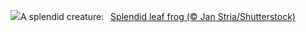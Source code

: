 ![](https://www.bing.com/th?id=OHR.SplendidFrog_EN-US9346105347_UHD.jpg&w=1000)A splendid creature:&nbsp;&ensp;[Splendid leaf frog (© Jan Stria/Shutterstock)](https://www.bing.com/th?id=OHR.SplendidFrog_EN-US9346105347_UHD.jpg)
<br><br/>
